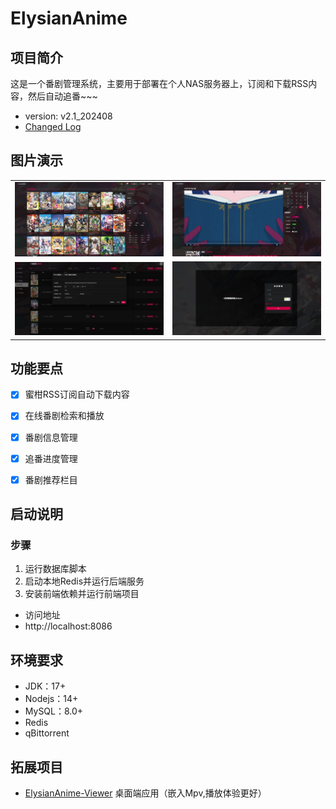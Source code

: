 ﻿# ElysianAnime

## 项目简介

这是一个番剧管理系统，主要用于部署在个人NAS服务器上，订阅和下载RSS内容，然后自动追番~~~

- version: v2.1_202408
- [Changed Log](release-note.md)


## 图片演示
<table>
    <tr>
        <td><img src="./doc/pictures/1_proc.jpg" alt="ys_1"/></td>
        <td><img src="./doc/pictures/2_proc.jpg" alt="ys_2"/></td>
    </tr>
    <tr>
        <td><img src="./doc/pictures/3_proc.jpg" alt="ys_3"/></td>
        <td><img src="./doc/pictures/4_proc.jpg" alt="ys_4"/></td>
    </tr>
</table>


## 功能要点

- [X] 蜜柑RSS订阅自动下载内容
- [X] 在线番剧检索和播放
- [X] 番剧信息管理
- [X] 追番进度管理
- [X] 番剧推荐栏目


## 启动说明
### 步骤
1. 运行数据库脚本
2. 启动本地Redis并运行后端服务
3. 安装前端依赖并运行前端项目

* 访问地址
* http://localhost:8086


## 环境要求
- JDK：17+
- Nodejs：14+
- MySQL：8.0+
- Redis
- qBittorrent 


## 拓展项目
- [ElysianAnime-Viewer](https://github.com/CoCoTeaNet/ElysianAnime-Viewer) 桌面端应用（嵌入Mpv,播放体验更好）
